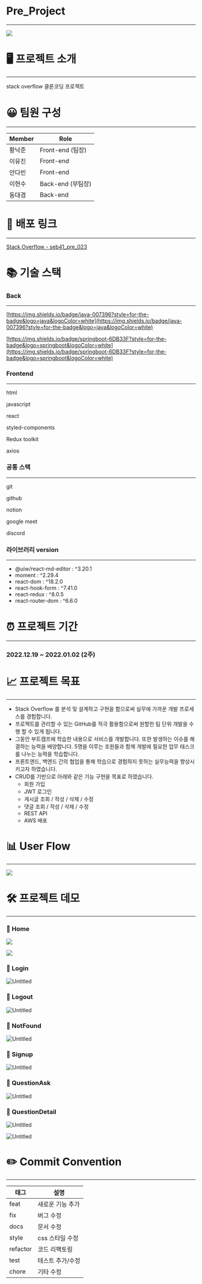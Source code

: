 # Pre_Project

---

![](https://velog.velcdn.com/images/davina96/post/a37ea209-a356-4e0a-8bbb-1edab3f17c6b/image.svg)


# 🖥 프로젝트 소개

---

stack overflow 클론코딩 프로젝트


# 😀 팀원 구성

---

| Member | Role |
| --- | --- |
| 황낙준 | Front-end (팀장) |
| 이유진 | Front-end |
| 안다빈 | Front-end |
| 이현수 | Back-end (부팀장) |
| 동대겸 | Back-end |

# **🔗** 배포 링크

---

[Stack Overflow - seb41_pre_023](https://seb41-pre-023-theta.vercel.app/)

# 📚 기술 스택

### Back

---

[https://img.shields.io/badge/java-007396?style=for-the-badge&logo=java&logoColor=white](https://img.shields.io/badge/java-007396?style=for-the-badge&logo=java&logoColor=white)

[https://img.shields.io/badge/springboot-6DB33F?style=for-the-badge&logo=springboot&logoColor=white](https://img.shields.io/badge/springboot-6DB33F?style=for-the-badge&logo=springboot&logoColor=white)

### Frontend

---

html

javascript

react

styled-components

Redux toolkit

axios

### 공통 스택

---

git

github

notion

google meet

discord

### 라이브러리 version

---

- @uiw/react-md-editor : ^3.20.1
- moment : ^2.29.4
- react-dom : ^18.2.0
- react-hook-form : ^7.41.0
- react-redux : ^8.0.5
- react-router-dom : ^6.6.0

# ⏰ 프로젝트 기간

---

### **2022.12.19 ~ 2022.01.02 (2주)**

# 📈 프로젝트 목표

---

- Stack Overflow 를 분석 및 설계하고 구현을 함으로써 실무에 가까운 개발 프로세스를 경험합니다.
- 프로젝트를 관리할 수 있는 GitHub를 적극 활용함으로써 원할한 팀 단위 개발을 수행 할 수 있게 됩니다.
- 그동안 부트캠프에 학습한 내용으로 서비스를 개발합니다. 또한 발생하는 이슈를 해결하는 능력을 배양합니다. 5명을 이루는 조원들과 함께 개발에 필요한 업무 태스크를 나누는 능력을 학습합니다.
- 프론트엔드, 백엔드 간의 협업을 통해 학습으로 경험하지 못하는 실무능력을 향상시키고자 하였습니다.
- CRUD를 기반으로 아래와 같은 기능 구현을 목표로 하였습니다.
    - 회원 가입
    - JWT 로그인
    - 게시글 조회 / 작성 / 삭제 / 수정
    - 댓글 조회 / 작성 / 삭제 / 수정
    - REST API
    - AWS 배포

# 📊 User Flow

---

![](https://velog.velcdn.com/images/davina96/post/88df7eb8-65fe-494f-993d-366e5409b4c1/image.png)

# 🛠 프로젝트 데모

---

### 📌 Home

![](https://velog.velcdn.com/images/davina96/post/87f9d0f5-cbda-4ef0-911b-6cbaaf500eab/image.png)

![](https://velog.velcdn.com/images/davina96/post/d53154c7-98c1-48ed-b3ca-d21ec7a426fe/image.png)

### 📌 Login

![Untitled](Readme%20%E1%84%91%E1%85%A1%E1%84%8B%E1%85%B5%E1%86%AF%20%E1%84%8C%E1%85%A1%E1%86%A8%E1%84%89%E1%85%A5%E1%86%BC%20096b10da29ef43348a8fa626d9238e5d/Untitled%203.png)

### 📌 Logout

![Untitled](Readme%20%E1%84%91%E1%85%A1%E1%84%8B%E1%85%B5%E1%86%AF%20%E1%84%8C%E1%85%A1%E1%86%A8%E1%84%89%E1%85%A5%E1%86%BC%20096b10da29ef43348a8fa626d9238e5d/Untitled%204.png)

### 📌 NotFound

![Untitled](Readme%20%E1%84%91%E1%85%A1%E1%84%8B%E1%85%B5%E1%86%AF%20%E1%84%8C%E1%85%A1%E1%86%A8%E1%84%89%E1%85%A5%E1%86%BC%20096b10da29ef43348a8fa626d9238e5d/Untitled%205.png)

### 📌 Signup

![Untitled](Readme%20%E1%84%91%E1%85%A1%E1%84%8B%E1%85%B5%E1%86%AF%20%E1%84%8C%E1%85%A1%E1%86%A8%E1%84%89%E1%85%A5%E1%86%BC%20096b10da29ef43348a8fa626d9238e5d/Untitled%206.png)

### 📌 QuestionAsk

![Untitled](Readme%20%E1%84%91%E1%85%A1%E1%84%8B%E1%85%B5%E1%86%AF%20%E1%84%8C%E1%85%A1%E1%86%A8%E1%84%89%E1%85%A5%E1%86%BC%20096b10da29ef43348a8fa626d9238e5d/Untitled%207.png)

### 📌 QuestionDetail

![Untitled](Readme%20%E1%84%91%E1%85%A1%E1%84%8B%E1%85%B5%E1%86%AF%20%E1%84%8C%E1%85%A1%E1%86%A8%E1%84%89%E1%85%A5%E1%86%BC%20096b10da29ef43348a8fa626d9238e5d/Untitled%208.png)

![Untitled](Readme%20%E1%84%91%E1%85%A1%E1%84%8B%E1%85%B5%E1%86%AF%20%E1%84%8C%E1%85%A1%E1%86%A8%E1%84%89%E1%85%A5%E1%86%BC%20096b10da29ef43348a8fa626d9238e5d/Untitled%209.png)

# **✏️ Commit Convention**

---

| 태그 | 설명 |
| --- | --- |
| feat | 새로운 기능 추가 |
| fix | 버그 수정 |
| docs | 문서 수정 |
| style | css 스타일 수정 |
| refactor | 코드 리팩토링 |
| test | 테스트 추가/수정 |
| chore | 기타 수정 |
